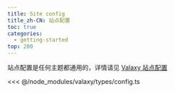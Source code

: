 ```yaml
---
title: Site config
title_zh-CN: 站点配置
toc: true
categories:
  - getting-started
top: 200
---
```


站点配置是任何主题都通用的，详情请见 [Valaxy 站点配置](https://valaxy.site/guide/config/#站点配置)

<<< @/node_modules/valaxy/types/config.ts
